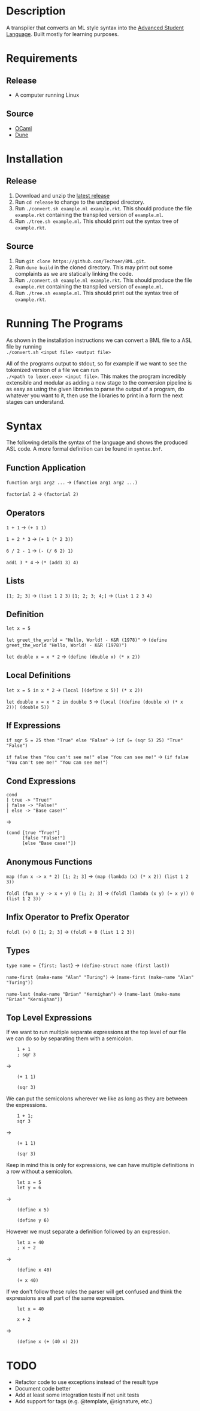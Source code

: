 # Description
A transpiler that converts an ML style syntax into the [Advanced Student Language](https://docs.racket-lang.org/htdp-langs/advanced.html). Built mostly for learning purposes.

# Requirements
## Release
+ A computer running Linux
## Source
+ [OCaml](https://ocaml.org/)
+ [Dune](https://dune.build/)

# Installation
## Release
1. Download and unzip the [latest release](https://github.com/Techser/BML/releases)
2. Run `cd release` to change to the unzipped directory.
3. Run `./convert.sh example.ml example.rkt`. This should produce the file `example.rkt` containing the transpiled version of `example.ml`.
4. Run `./tree.sh example.ml`. This should print out the syntax tree of `example.rkt`.

## Source
1. Run `git clone https://github.com/Techser/BML.git`.
2. Run `dune build` in the cloned directory. This may print out some complaints as we are statically linking the code.
3. Run `./convert.sh example.ml example.rkt`. This should produce the file `example.rkt` containing the transpiled version of `example.ml`.
4. Run `./tree.sh example.ml`. This should print out the syntax tree of `example.rkt`.

# Running The Programs
As shown in the installation instructions we can convert a BML file to a ASL file by running<br>`./convert.sh <input file> <output file>`

All of the programs output to stdout, so for example if we want to see the tokenized version of a file we can run <br> `./<path to lexer.exe> <input file>`.
This makes the program incredibly extensible and modular as adding a new stage to the conversion pipeline is as easy as using the given libraries to parse the output of a program, do whatever you want to it, then use the libraries to print in a form the next stages can understand.

# Syntax
The following details the syntax of the language and shows the produced ASL code.
A more formal definition can be found in `syntax.bnf`.

## Function Application
`function arg1 arg2 ...` -> `(function arg1 arg2 ...)`

`factorial 2` -> `(factorial 2)`

## Operators
`1 + 1` -> `(+ 1 1)`

`1 + 2 * 3` -> `(+ 1 (* 2 3))`

`6 / 2 - 1` -> `(- (/ 6 2) 1)`

`add1 3 * 4` -> `(* (add1 3) 4)`

## Lists
`[1; 2; 3]` -> `(list 1 2 3)`
`[1; 2; 3; 4;]` -> `(list 1 2 3 4)`

## Definition
`let x = 5`

`let greet_the_world = "Hello, World! - K&R (1978)"` -> `(define greet_the_world "Hello, World! - K&R (1978)")`

`let double x = x * 2` -> `(define (double x) (* x 2))`

## Local Definitions
`let x = 5 in x * 2` -> `(local [(define x 5)] (* x 2))`

`let double x = x * 2 in double 5` -> `(local [(define (double x) (* x 2))] (double 5))`

## If Expressions
`if sqr 5 = 25 then "True" else "False"` -> `(if (= (sqr 5) 25) "True" "False")`

`if false then "You can't see me!" else "You can see me!"` -> `(if false "You can't see me!" "You can see me!")`

## Cond Expressions
    cond
    | true -> "True!"
    | false -> "False!"
    | else -> "Base case!"`
->

    (cond [true "True!"]
          [false "False!"]
          [else "Base case!"])

## Anonymous Functions
`map (fun x -> x * 2) [1; 2; 3]` -> `(map (lambda (x) (* x 2)) (list 1 2 3))`

`foldl (fun x y -> x + y) 0 [1; 2; 3]` -> `(foldl (lambda (x y) (+ x y)) 0 (list 1 2 3))`

## Infix Operator to Prefix Operator
`foldl (+) 0 [1; 2; 3]` -> `(foldl + 0 (list 1 2 3))`

## Types
`type name = {first; last}` -> `(define-struct name (first last))`

`name-first (make-name "Alan" "Turing")` -> `(name-first (make-name "Alan" "Turing"))`

`name-last (make-name "Brian" "Kernighan")` -> `(name-last (make-name "Brian" "Kernighan"))`

## Top Level Expressions
If we want to run multiple separate expressions at the top level of our file we can do so by separating them with a semicolon.

        1 + 1
        ; sqr 3
        

->

        (+ 1 1)
        
        (sqr 3)

We can put the semicolons wherever we like as long as they are between the expressions.

        1 + 1;
        sqr 3

->

        (+ 1 1)
        
        (sqr 3)
        
Keep in mind this is only for expressions, we can have multiple definitions in a row without a semicolon.

        let x = 5
        let y = 6

->

        (define x 5)
        
        (define y 6)

However we must separate a definition followed by an expression.

        let x = 40
        ; x + 2

->

        (define x 40)
        
        (+ x 40)

If we don't follow these rules the parser will get confused and think the expressions are all part of the same expression.

        let x = 40
        
        x + 2
        
->

        (define x (+ (40 x) 2))
# TODO
+ Refactor code to use exceptions instead of the result type
+ Document code better
+ Add at least some integration tests if not unit tests
+ Add support for tags (e.g. @template, @signature, etc.)
